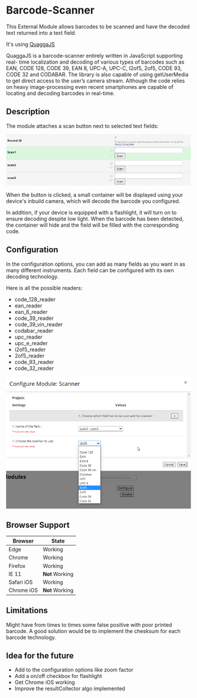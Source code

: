 # Barcode-Scanner
This External Module allows barcodes to be scanned and have the decoded text returned into a text field.

It's using [QuaggaJS](https://github.com/serratus/quaggaJS)

QuaggaJS is a barcode-scanner entirely written in JavaScript supporting real- time localization and decoding of various types of barcodes such as EAN, CODE 128, CODE 39, EAN 8, UPC-A, UPC-C, I2of5, 2of5, CODE 93, CODE 32 and CODABAR.
The library is also capable of using getUserMedia to get direct access to the user’s camera stream.
Although the code relies on heavy image-processing even recent smartphones are capable of locating and decoding barcodes in real-time.

## Description
The module attaches a scan button next to selected text fields:

![scan button](./img/explanation.png)

When the button is clicked, a small container will be displayed using your device's inbuild camera, which will decode the barcode you configured.

In addition, if your device is equipped with a flashlight, it will turn on to ensure decoding despite low light.
When the barcode has been detected, the container will hide and the field will be filled with the corresponding code.

## Configuration
In the configuration options, you can add as many fields as you want in as many different instruments. Each field can be configured with its own decoding technology.

Here is all the possible readers:

- code_128_reader
- ean_reader
- ean_8_reader
- code_39_reader
- code_39_vin_reader
- codabar_reader
- upc_reader
- upc_e_reader
- i2of5_reader
- 2of5_reader
- code_93_reader
- code_32_reader

![configuration](./img/config.png)

## Browser Support

| Browser  | State |
| ------------- | ------------- |
| Edge  | Working  |
| Chrome  | Working  |
| Firefox  | Working  |
| IE 11  | **Not** Working  |
| Safari iOS  | Working  |
| Chrome iOS  | **Not** Working  |

## Limitations
Might have from times to times some false positive with poor printed barcode.
A good solution would be to implement the chesksum for each barcode technology.

## Idea for the future
- Add to the configuration options like zoom factor
- Add a on/off checkbox for flashlight
- Get Chrome iOS working
- Improve the resultCollector algo implemented
